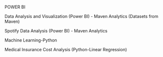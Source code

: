 POWER BI

Data Analysis and Visualization (Power BI) -  Maven Analytics (Datasets from Maven)

Spotify Data Analysis (Power BI) - Maven Analytics 

Machine Learning-Python

Medical Insurance Cost Analysis (Python-Linear Regression)










